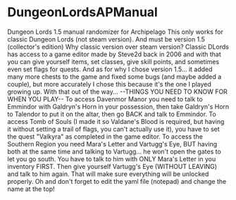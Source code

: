 # DungeonLordsAPManual
Dungeon Lords 1.5 manual randomizer for Archipelago
This only works for classic Dungeon Lords (not steam version). And must be version 1.5 (collector's edition)
Why classic version over steam version? Classic DLords has access to a game editor made by Steve2d back in 2006 and with that you can give yourself items, set classes, give skill points, and sometimes even set flags for quests.
And as for why I chose version 1.5... it added many more chests to the game and fixed some bugs (and maybe added a couple), but more accurately I chose this because it's the one I played growing up.
With that out of the way...
--THINGS YOU NEED TO KNOW FOR WHEN YOU PLAY--
To access Davenmor Manor you need to talk to Emmindor with Galdryn's Horn in your possession, then take Galdryn's Horn to Talendor to put it on the altar, then go BACK and talk to Emmindor.
To access Tomb of Souls (I made it so Valdane's Blood is required, but having it without setting a trail of flags, you can't actually use it), you have to set the quest "Valkyra" as completed in the game editor.
To access the Southern Region you need Mara's Letter and Vartugg's Eye, BUT having both at the same time and talking to Vartugg... he won't open the gates to let you go south. You have to talk to him with ONLY Mara's Letter in you inventory FIRST. Then give yourself Vartugg's Eye (WITHOUT LEAVING) and talk to him again. That will make sure everything will be unlocked properly. Oh and don't forget to edit the yaml file (notepad) and change the name at the top!
